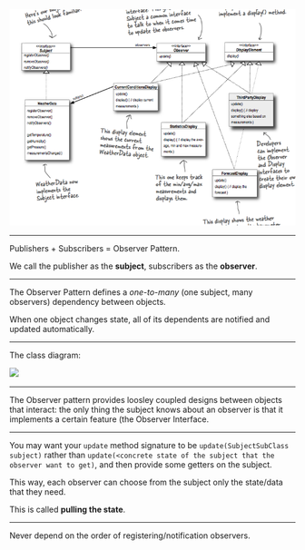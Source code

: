 <img src="./pics/observer.png" />

---

Publishers + Subscribers = Observer Pattern.

We call the publisher as the **subject**, subscribers as the **observer**.

---

The Observer Pattern defines a _one-to-many_ (one subject, many observers) dependency between objects.

When one object changes state, all of its dependents are notified and updated automatically.

---

The class diagram:

<img src="https://i.stack.imgur.com/WzOJY.png" />

---

The Observer pattern provides loosley coupled designs between objects that interact: the only thing the subject knows about an observer is that it implements a certain feature (the Observer Interface.

---

You may want your `update` method signature to be `update(SubjectSubClass subject)` rather than `update(<concrete state of the subject that the observer want to get)`, and then provide some getters on the subject.

This way, each observer can choose from the subject only the state/data that they need.

This is called **pulling the state**.

---

Never depend on the order of registering/notification observers. 
